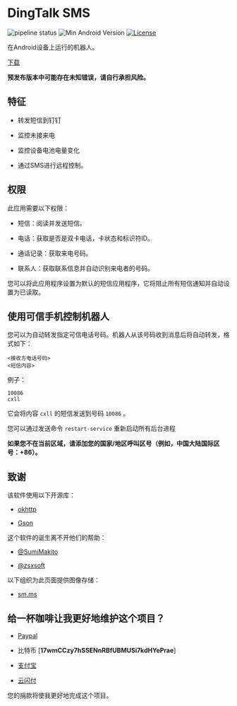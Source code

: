 # DingTalk SMS

![pipeline status](https://badges.git.reallct.com/qwe7002/dingtalk-sms/badges/master/pipeline.svg)
![Min Android Version](https://img.shields.io/badge/android-22+-orange.svg)
[![License](https://img.shields.io/badge/License-BSD%203--Clause-blue.svg)](https://github.com/qwe7002/dingtalk-sms/blob/master/LICENSE)

在Android设备上运行的机器人。

[下载](https://github.com/qwe7002/dingtalk-sms/releases)

**预发布版本中可能存在未知错误，请自行承担风险。**

## 特征

- 转发短信到钉钉

- 监控未接来电

- 监控设备电池电量变化

- 通过SMS进行远程控制。

## 权限

此应用需要以下权限：

- 短信：阅读并发送短信。

- 电话：获取是否是双卡电话，卡状态和标识符ID。

- 通话记录：获取来电号码。

- 联系人：获取联系信息并自动识别来电者的号码。

您可以将此应用程序设置为默认的短信应用程序，它将阻止所有短信通知并自动设置为已读取。

## 使用可信手机控制机器人

您可以为自动转发指定可信电话号码。机器人从该号码收到消息后将自动转发，格式如下：

```
<接收方电话号码>
<短信内容>
```

例子：

```
10086
cxll
```

它会将内容 `cxll` 的短信发送到号码 `10086` 。

您可以通过发送命令 `restart-service` 重新启动所有后台进程

**如果您不在当前区域，请添加您的国家/地区呼叫区号（例如，中国大陆国际区号：+86）。**

## 致谢

该软件使用以下开源库：

- [okhttp](https://github.com/square/okhttp)

- [Gson](https://github.com/google/gson)

这个软件的诞生离不开他们的帮助：

- [@SumiMakito](https://github.com/SumiMakito)

- [@zsxsoft](https://github.com/zsxsoft)

以下组织为此页面提供图像存储：

- [sm.ms](https://sm.ms)

## 给一杯咖啡让我更好地维护这个项目？

- [Paypal](https://paypal.me/qwe7002)
 
- 比特币 [**17wmCCzy7hSSENnRBfUBMUSi7kdHYePrae**]

- [支付宝](https://i.loli.net/2019/03/05/5c7d4ebc3e1f0.jpg)

- [云闪付](https://static.reallct.com/2019/02/21/5c6d812840bac.png)

您的捐款将使我更好地完成这个项目。